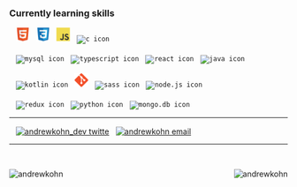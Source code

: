 <h3 align="left">Currently learning skills</h3>
&nbsp;&nbsp; <code><img height="25" src="https://raw.githubusercontent.com/devicons/devicon/master/icons/html5/html5-original.svg" alt="html5 icon"></code> &nbsp;
<code><img height="25" src="https://raw.githubusercontent.com/devicons/devicon/master/icons/css3/css3-original.svg" alt="css3 icon"></code> &nbsp;
<code><img height="25" src="https://raw.githubusercontent.com/devicons/devicon/master/icons/javascript/javascript-original.svg" alt="javascript icon"></code> &nbsp;
<code><img height="25" src="https://cdn.jsdelivr.net/npm/simple-icons@3.12.2/icons/c.svg" alt="c icon"></code>
<br/><br/>
&nbsp;&nbsp; <code><img height="25" src="https://cdn.jsdelivr.net/npm/simple-icons@3.12.2/icons/mysql.svg" alt="mysql icon"></code> &nbsp;
<code><img height="25" src="https://cdn.jsdelivr.net/npm/simple-icons@3.12.2/icons/typescript.svg" alt="typescript icon"></code> &nbsp;
<code><img height="25" src="https://cdn.jsdelivr.net/npm/simple-icons@3.12.2/icons/react.svg" alt="react icon"></code> &nbsp;
<code><img height="25" src="https://cdn.jsdelivr.net/npm/simple-icons@3.12.2/icons/java.svg" alt="java icon"></code>
<br/><br/>
&nbsp;&nbsp; <code><img height="25" src="https://cdn.jsdelivr.net/npm/simple-icons@3.12.2/icons/kotlin.svg" alt="kotlin icon"></code> &nbsp;
<code><img height="25" src="https://raw.githubusercontent.com/devicons/devicon/master/icons/git/git-original.svg" alt="git icon"></code> &nbsp;
<code><img height="25" src="https://cdn.jsdelivr.net/npm/simple-icons@3.12.2/icons/sass.svg" alt="sass icon"></code> &nbsp;
<code><img height="25" src="https://cdn.jsdelivr.net/npm/simple-icons@3.12.2/icons/node-dot-js.svg" alt="node.js icon"></code>
<br/><br/>
&nbsp;&nbsp; <code><img height="25" src="https://cdn.jsdelivr.net/npm/simple-icons@3.12.2/icons/redux.svg" alt="redux icon"></code> &nbsp;
<code><img height="25" src="https://cdn.jsdelivr.net/npm/simple-icons@3.12.2/icons/python.svg" alt="python icon"></code> &nbsp;
<code><img height="25" src="https://cdn.jsdelivr.net/npm/simple-icons@3.12.2/icons/mongodb.svg" alt="mongo.db icon"></code>

<hr>
<!-- 
<h3 align="left">Follow me on:</h3>
 -->
<p align="left">
  &nbsp;&nbsp;
<a href="https://twitter.com/andrewkohn_dev" target="blank"><img align="center" src="https://raw.githubusercontent.com/rahuldkjain/github-profile-readme-generator/master/src/images/icons/Social/twitter.svg" alt="andrewkohn_dev twitte" height="30" width="40" /></a>&nbsp;&nbsp;
<a href="mailto: andy@akohn.dev" target="blank"><img align="center" src="https://cdn-icons-png.flaticon.com/512/552/552486.png" alt="andrewkohn email" height="30" width="30" /></a>
<!-- <a href="https://instagram.com/andrewkohn_dev" target="blank"><img align="center" src="https://raw.githubusercontent.com/rahuldkjain/github-profile-readme-generator/master/src/images/icons/Social/instagram.svg" alt="andrewkohn_dev" height="30" width="40" /></a> -->
</p>


<hr>
<br/>

<p >
<img align="left" src="https://github-readme-stats.vercel.app/api/top-langs?username=andrewkohn&show_icons=true&theme=tokyonight&locale=en" alt="andrewkohn" />
<!-- 
<img align="right" src="https://github-readme-stats.vercel.app/api?username=andrewkohn&show_icons=true&theme=tokyonight&locale=en" alt="andrewkohn" />
</p>
 -->
<p align="right"><img src="https://github-readme-streak-stats.herokuapp.com/?user=andrewkohn&theme=tokyonight" alt="andrewkohn" /></p>
